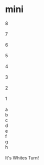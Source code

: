 # mini
<!DOCTYPE html>
<html lang="en" >
<head>
  <meta charset="UTF-8">
  <title>Javascript Chess Game by Abdul</title>
  <link rel="stylesheet" href="style.css">

</head>
<body>
<!-- partial:index.partial.html -->
<div id="game">
    <div class='cellprefix'>8</div>
    <div class='gamecell' id='1_8'></div>
    <div class='gamecell grey' id='2_8'></div>
    <div class='gamecell' id='3_8'></div>
    <div class='gamecell grey' id='4_8'></div>
    <div class='gamecell' id='5_8'></div>
    <div class='gamecell grey' id='6_8'></div>
    <div class='gamecell' id='7_8'></div>
    <div class='gamecell grey' id='8_8'></div><br>
    <div class='cellprefix'>7</div>
    <div class='gamecell grey' id='1_7'></div>
    <div class='gamecell' id='2_7'></div>
    <div class='gamecell grey' id='3_7'></div>
    <div class='gamecell' id='4_7'></div>
    <div class='gamecell grey' id='5_7'></div>
    <div class='gamecell' id='6_7'></div>
    <div class='gamecell grey' id='7_7'></div>
    <div class='gamecell' id='8_7'></div><br>
    <div class='cellprefix'>6</div>
    <div class='gamecell' id='1_6'></div>
    <div class='gamecell grey' id='2_6'></div>
    <div class='gamecell' id='3_6'></div>
    <div class='gamecell grey' id='4_6'></div>
    <div class='gamecell' id='5_6'></div>
    <div class='gamecell grey' id='6_6'></div>
    <div class='gamecell' id='7_6'></div>
    <div class='gamecell grey' id='8_6'></div><br>
    <div class='cellprefix'>5</div>
    <div class='gamecell grey' id='1_5'></div>
    <div class='gamecell' id='2_5'></div>
    <div class='gamecell grey' id='3_5'></div>
    <div class='gamecell' id='4_5'></div>
    <div class='gamecell grey' id='5_5'></div>
    <div class='gamecell' id='6_5'></div>
    <div class='gamecell grey' id='7_5'></div>
    <div class='gamecell' id='8_5'></div><br>
    <div class='cellprefix'>4</div>
    <div class='gamecell' id='1_4'></div>
    <div class='gamecell grey' id='2_4'></div>
    <div class='gamecell' id='3_4'></div>
    <div class='gamecell grey' id='4_4'></div>
    <div class='gamecell' id='5_4'></div>
    <div class='gamecell grey' id='6_4'></div>
    <div class='gamecell' id='7_4'></div>
    <div class='gamecell grey' id='8_4'></div><br>
    <div class='cellprefix'>3</div>
    <div class='gamecell grey' id='1_3'></div>
    <div class='gamecell' id='2_3'></div>
    <div class='gamecell grey' id='3_3'></div>
    <div class='gamecell' id='4_3'></div>
    <div class='gamecell grey' id='5_3'></div>
    <div class='gamecell' id='6_3'></div>
    <div class='gamecell grey' id='7_3'></div>
    <div class='gamecell' id='8_3'></div><br>
    <div class='cellprefix'>2</div>
    <div class='gamecell' id='1_2'></div>
    <div class='gamecell grey' id='2_2'></div>
    <div class='gamecell' id='3_2'></div>
    <div class='gamecell grey' id='4_2'></div>
    <div class='gamecell' id='5_2'></div>
    <div class='gamecell grey' id='6_2'></div>
    <div class='gamecell' id='7_2'></div>
    <div class='gamecell grey' id='8_2'></div><br>
    <div class='cellprefix'>1</div>
    <div class='gamecell grey' id='1_1'></div>
    <div class='gamecell' id='2_1'></div>
    <div class='gamecell grey' id='3_1'></div>
    <div class='gamecell' id='4_1'></div>
    <div class='gamecell grey' id='5_1'></div>
    <div class='gamecell' id='6_1'></div>
    <div class='gamecell grey' id='7_1'></div>
    <div class='gamecell' id='8_1'></div><br>
    <div class='cellprefix'></div>
    <div class='cellprefix'>a</div>
    <div class='cellprefix'>b</div>
    <div class='cellprefix'>c</div>
    <div class='cellprefix'>d</div>
    <div class='cellprefix'>e</div>
    <div class='cellprefix'>f</div>
    <div class='cellprefix'>g</div>
    <div class='cellprefix'>h</div><br>
    <div id='turn'>It's Whites Turn!</div>
  </div>
<!-- partial -->
  <script src='https://cdnjs.cloudflare.com/ajax/libs/jquery/3.2.1/jquery.min.js'></script>
  <script  src="script.js"></script>

</body>
</html>
